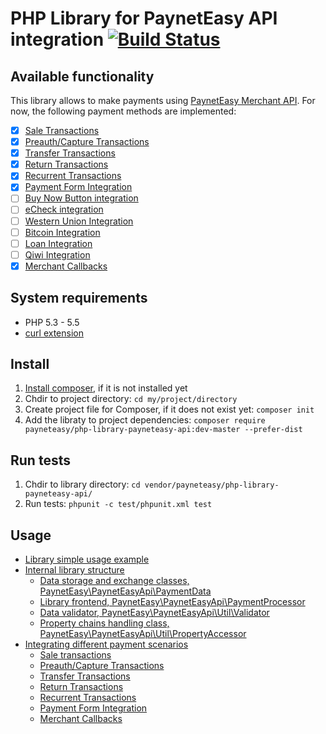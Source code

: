 # PHP Library for PaynetEasy API integration [![Build Status](https://travis-ci.org/payneteasy/php-library-payneteasy-api.png?branch=master)](https://travis-ci.org/payneteasy/php-library-paynet)
## Available functionality

This library allows to make payments using [PaynetEasy Merchant API](http://doc.payneteasy.com/). For now, the following payment methods are implemented:
- [x] [Sale Transactions](http://doc.payneteasy.com/doc/sale-transactions.htm)
- [x] [Preauth/Capture Transactions](http://doc.payneteasy.com/doc/preauth-capture-transactions.htm)
- [x] [Transfer Transactions](http://doc.payneteasy.com/doc/transfer-transactions.htm)
- [x] [Return Transactions](http://doc.payneteasy.com/doc/return-transactions.htm)
- [x] [Recurrent Transactions](http://doc.payneteasy.com/doc/recurrent-transactions.htm)
- [x] [Payment Form Integration](http://doc.payneteasy.com/doc/payment-form-integration.htm)
- [ ] [Buy Now Button integration](http://doc.payneteasy.com/doc/buy-now-button-integration.htm)
- [ ] [eCheck integration](http://doc.payneteasy.com/doc/echeck-integration.htm)
- [ ] [Western Union Integration](http://doc.payneteasy.com/doc/money-transfer-systems.htm)
- [ ] [Bitcoin Integration](http://doc.payneteasy.com/doc/bitcoin-integration.htm)
- [ ] [Loan Integration](http://doc.payneteasy.com/doc/loan-integration.htm)
- [ ] [Qiwi Integration](http://doc.payneteasy.com/doc/qiwi-integration.htm)
- [x] [Merchant Callbacks](http://doc.payneteasy.com/doc/merchant-callbacks.htm)

## System requirements

* PHP 5.3 - 5.5
* [curl extension](http://php.net/manual/en/book.curl.php)

## Install

1. [Install composer](http://getcomposer.org/doc/00-intro.md), if it is not installed yet
2. Chdir to project directory: `cd my/project/directory`
3. Create project file for Composer, if it does not exist yet: `composer init`
4. Add the libraty to project dependencies: `composer require payneteasy/php-library-payneteasy-api:dev-master --prefer-dist`

## Run tests

1. Chdir to library directory: `cd vendor/payneteasy/php-library-payneteasy-api/`
2. Run tests: `phpunit -c test/phpunit.xml test`

## Usage

* [Library simple usage example](00-basic-tutorial.md)
* [Internal library structure](01-library-internals.md)
    * [Data storage and exchange classes, PaynetEasy\PaynetEasyApi\PaymentData](library-internals/00-payment-data.md)
    * [Library frontend, PaynetEasy\PaynetEasyApi\PaymentProcessor](library-internals/01-payment-processor.md)
    * [Data validator, PaynetEasy\PaynetEasyApi\Util\Validator](library-internals/02-validator.md)
    * [Property chains handling class, PaynetEasy\PaynetEasyApi\Util\PropertyAccessor](library-internals/03-property-accessor.md)
* [Integrating different payment scenarios](02-payment-scenarios.md)
    * [Sale transactions](payment-scenarios/00-sale-transactions.md)
    * [Preauth/Capture Transactions](payment-scenarios/01-preauth-capture-transactions.md)
    * [Transfer Transactions](payment-scenarios/02-transfer-transactions.md)
    * [Return Transactions](payment-scenarios/03-return-transactions.md)
    * [Recurrent Transactions](payment-scenarios/04-recurrent-transactions.md)
    * [Payment Form Integration](payment-scenarios/05-payment-form-integration.md)
    * [Merchant Callbacks](payment-scenarios/06-merchant-callbacks.md)
